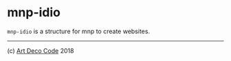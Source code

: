 # mnp-idio

`mnp-idio` is a structure for mnp to create websites.

---

(c) [Art Deco Code][1] 2018

[1]: https://artdeco.bz
